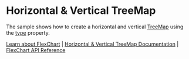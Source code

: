 Horizontal & Vertical TreeMap
======================

The sample shows how to create a horizontal and vertical [TreeMap](https://www.grapecity.com/wijmo/api/classes/wijmo_chart_hierarchical.treemap.html) using the [type](https://www.grapecity.com/wijmo/api/classes/wijmo_chart_hierarchical.treemap.html#type) property.

[Learn about FlexChart](https://www.grapecity.com/wijmo-flexchart) | [Horizontal & Vertical TreeMap Documentation](https://www.grapecity.com/wijmo/docs/Topics/Chart/Advanced/SpecialCharts/TreeMap) | [FlexChart API Reference](https://www.grapecity.com/wijmo/api/classes/wijmo_chart.flexchart.html)